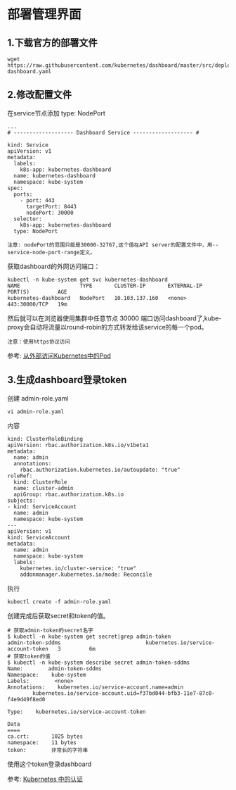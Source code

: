 # 部署管理界面

## 1.下载官方的部署文件

```
wget https://raw.githubusercontent.com/kubernetes/dashboard/master/src/deploy/recommended/kubernetes-dashboard.yaml
```

## 2.修改配置文件

在service节点添加 type: NodePort

```
...
# ------------------- Dashboard Service ------------------- #

kind: Service
apiVersion: v1
metadata:
  labels:
    k8s-app: kubernetes-dashboard
  name: kubernetes-dashboard
  namespace: kube-system
spec:
  ports:
    - port: 443
      targetPort: 8443
      nodePort: 30000
  selector:
    k8s-app: kubernetes-dashboard
  type: NodePort
```

`注意: nodePort的范围只能是30000-32767,这个值在API server的配置文件中，用--service-node-port-range定义。`

获取dashboard的外网访问端口：

```
kubectl -n kube-system get svc kubernetes-dashboard
NAME                   TYPE       CLUSTER-IP       EXTERNAL-IP   PORT(S)         AGE
kubernetes-dashboard   NodePort   10.103.137.160   <none>        443:30000/TCP   19m
```
然后就可以在浏览器使用集群中任意节点 30000 端口访问dashboard了,kube-proxy会自动将流量以round-robin的方式转发给该service的每一个pod。

`
注意：使用https协议访问
`

参考: [从外部访问Kubernetes中的Pod](https://jimmysong.io/kubernetes-handbook/guide/accessing-kubernetes-pods-from-outside-of-the-cluster.html)

## 3.生成dashboard登录token

创建 admin-role.yaml
```
vi admin-role.yaml
```
内容
```
kind: ClusterRoleBinding
apiVersion: rbac.authorization.k8s.io/v1beta1
metadata:
  name: admin
  annotations:
    rbac.authorization.kubernetes.io/autoupdate: "true"
roleRef:
  kind: ClusterRole
  name: cluster-admin
  apiGroup: rbac.authorization.k8s.io
subjects:
- kind: ServiceAccount
  name: admin
  namespace: kube-system
---
apiVersion: v1
kind: ServiceAccount
metadata:
  name: admin
  namespace: kube-system
  labels:
    kubernetes.io/cluster-service: "true"
    addonmanager.kubernetes.io/mode: Reconcile
```

执行
```
kubectl create -f admin-role.yaml
```
创建完成后获取secret和token的值。
```
# 获取admin-token的secret名字
$ kubectl -n kube-system get secret|grep admin-token
admin-token-sddms                           kubernetes.io/service-account-token   3         6m
# 获取token的值
$ kubectl -n kube-system describe secret admin-token-sddms 
Name:        admin-token-sddms 
Namespace:    kube-system
Labels:        <none>
Annotations:    kubernetes.io/service-account.name=admin
        kubernetes.io/service-account.uid=f37bd044-bfb3-11e7-87c0-f4e9d49f8ed0

Type:    kubernetes.io/service-account-token

Data
====
ca.crt:       1025 bytes
namespace:    11 bytes
token:        非常长的字符串
```

使用这个token登录dashboard

参考: [Kubernetes 中的认证](https://kubernetes.io/docs/admin/authentication/)